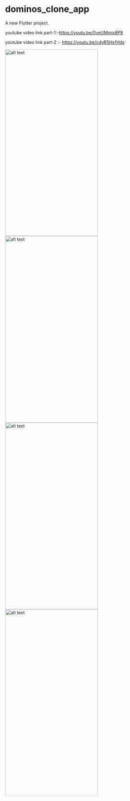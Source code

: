 # dominos_clone_app

A new Flutter project.

youtube video link part-1:-https://youtu.be/0veUMmix8P8

youtube video link part-2 :- https://youtu.be/cdyR5HxfHds



<img src="https://user-images.githubusercontent.com/60645845/118668272-56cb0580-b812-11eb-838e-19fb1de7e7e8.png" alt="alt text" width="300" height="600">


<img src="https://user-images.githubusercontent.com/60645845/118667789-ec19ca00-b811-11eb-955c-ec97b05421bf.png" alt="alt text" width="300" height="600">


<img src="https://user-images.githubusercontent.com/60645845/118667261-7a418080-b811-11eb-93fc-b9023167ad9e.png" alt="alt text" width="300" height="600">




<img src="https://user-images.githubusercontent.com/60645845/118668565-9eea2800-b812-11eb-98cf-630a45c39799.png" alt="alt text" width="300" height="600">





